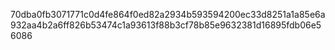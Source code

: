 70dba0fb3071771c0d4fe864f0ed82a2934b593594200ec33d8251a1a85e6a932aa4b2a6ff826b53474c1a93613f88b3cf78b85e9632381d16895fdb06e56086
